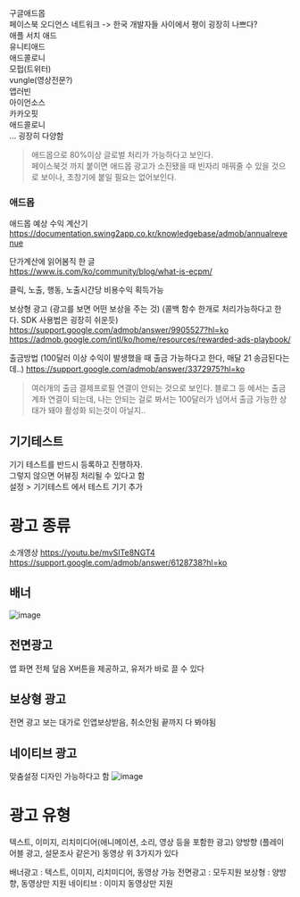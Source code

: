 구글애드몹  
페이스북 오디언스 네트워크 -> 한국 개발자들 사이에서 평이 굉장히 나쁘다?  
애플 서치 애드  
유니티애드  
애드콜로니  
모펍(트위터)  
vungle(영상전문?)  
앱러빈  
아이언소스  
카카오핏  
애드콜로니  
... 굉장히 다양함  

> 애드몹으로 80%이상 글로벌 처리가 가능하다고 보인다.   
> 페이스북것 까지 붙이면 애드몹 광고가 소진됐을 때 빈자리 매꿔줄 수 있을 것으로 보이나, 초창기에 붙일 필요는 없어보인다.  

### 애드몹
애드몹 예상 수익 계산기
https://documentation.swing2app.co.kr/knowledgebase/admob/annualrevenue

단가계산에 읽어봄직 한 글  
https://www.is.com/ko/community/blog/what-is-ecpm/


클릭, 노출, 행동, 노출시간당 비용수익 획득가능


보상형 광고 (광고를 보면 어떤 보상을 주는 것) (콜백 함수 한개로 처리가능하다고 한다. SDK 사용법은 굉장히 쉬운듯)
https://support.google.com/admob/answer/9905527?hl=ko
https://admob.google.com/intl/ko/home/resources/rewarded-ads-playbook/

출금방법 (100달러 이상 수익이 발생했을 때 출금 가능하다고 한다, 매달 21 송금된다는데..)
https://support.google.com/admob/answer/3372975?hl=ko
> 여러개의 출금 결제프로필 연결이 안되는 것으로 보인다.
> 블로그 등 에서는 출금계좌 연결이 되는데, 나는 안되는 걸로 봐서는 100달러가 넘어서 출금 가능한 상태가 돼야 활성화 되는것이 아닐지..

## 기기테스트
기기 테스트를 반드시 등록하고 진행하자.  
그렇지 않으면 어뷰징 처리될 수 있다고 함  
설정 > 기기테스트 에서 테스트 기기 추가  

# 광고 종류
소개영상 https://youtu.be/mvSITe8NGT4
https://support.google.com/admob/answer/6128738?hl=ko

## 배너
![image](https://github.com/user-attachments/assets/13b3fffe-fbc2-4b7c-b813-d0ac31ab4e80)

## 전면광고
앱 화면 전체 덮음
X버튼을 제공하고, 유저가 바로 끌 수 있다

## 보상형 광고
전면 광고 보는 대가로 인앱보상받음, 취소안됨 끝까지 다 봐야됨

## 네이티브 광고
맞춤설정 디자인 가능하다고 함
![image](https://github.com/user-attachments/assets/9b5a0c77-3e0b-437e-9c81-cb339ebe9b7d)


# 광고 유형
텍스트, 이미지, 리치미디어(애니메이션, 소리, 영상 등을 포함한 광고)
양방향 (플레이어블 광고, 설문조사 같은거)
동영상
위 3가지가 있다

배너광고 : 텍스트, 이미지, 리치미디어, 동영상 가능
전면광고 : 모두지원
보상형 : 양방향, 동영상만 지원
네이티브 : 이미지 동영상만 지원

